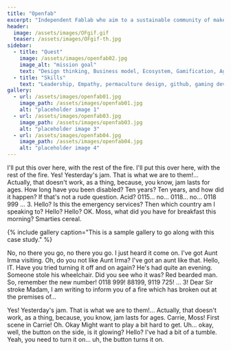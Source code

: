 ```yaml
---
title: "Openfab"
excerpt: "Independent Fablab who aim to a sustainable community of makers by empowering them to pro level"
header:
  image: /assets/images/OFgif.gif
  teaser: /assets/images/OFgif-th.jpg
sidebar:
  - title: "Quest"
    image: /assets/images/openfab02.jpg
    image_alt: "mission goal"
    text: "Design thinking, Business model, Ecosystem, Gamification, Agile managment"
  - title: "Skills"
    text: "Leadership, Empathy, permaculture design, github, gaming development, accounting, timetracking, ..."
gallery:
  - url: /assets/images/openfab01.jpg
    image_path: /assets/images/openfab01.jpg
    alt: "placeholder image 1"
  - url: /assets/images/openfab03.jpg
    image_path: /assets/images/openfab03.jpg
    alt: "placeholder image 3"
  - url: /assets/images/openfab04.jpg
    image_path: /assets/images/openfab04.jpg
    alt: "placeholder image 4"
---
```


I'll put this over here, with the rest of the fire. I'll put this over here, with the rest of the fire. Yes! Yesterday's jam. That is what we are to them!... Actually, that doesn't work, as a thing, because, you know, jam lasts for ages. How long have you been disabled? Ten years? Ten years, and how did it happen? If that's not a rude question. Acid? 0115... no... 0118... no... 0118 999 ... 3. Hello? Is this the emergency services? Then which country am I speaking to? Hello? Hello? OK. Moss, what did you have for breakfast this morning? Smarties cereal.

{% include gallery caption="This is a sample gallery to go along with this case study." %}

No, no there you go, no there you go. I just heard it come on. I've got Aunt Irma visiting. Oh, do you not like Aunt Irma? I've got an aunt like that. Hello, IT. Have you tried turning it off and on again? He's had quite an evening. Someone stole his wheelchair. Did you see who it was? Red bearded man. So, remember the new number! 0118 999! 88199, 9119 725! ... 3! Dear Sir stroke Madam, I am writing to inform you of a fire which has broken out at the premises of...

Yes! Yesterday's jam. That is what we are to them!... Actually, that doesn't work, as a thing, because, you know, jam lasts for ages. Carrie, Moss! First scene in Carrie! Oh. Okay Might want to play a bit hard to get. Uh... okay, well, the button on the side, is it glowing? Hello? I've had a bit of a tumble. Yeah, you need to turn it on... uh, the button turns it on.

